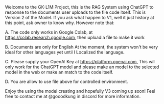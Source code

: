 Welcome to the GK-L1M Project, this is the RAG System using ChatGPT to response to the documents user uploads to the file code itself.
This is Version 2 of the Model. If you ask what happen to V1, well it just history at this point, ask owner to know why.
However note that:

A. The code only works in Google Colab, at https://colab.research.google.com, then upload a file to make it work

B. Documents are only for English At the moment, the system won't be very ideal for other languages yet until I Localized the language.

C. Please supply your OpenAI Key at https://platform.openai.com, This will only work for the ChatGPT model and please make an model to the selected model in the web or make an match to the code itself.

D. You are allow to use file above for controlled environment.

Enjoy the using the model creating and hopefully V3 coming up soon! Feel free to contact me at @gooodkung in discord for more information.

